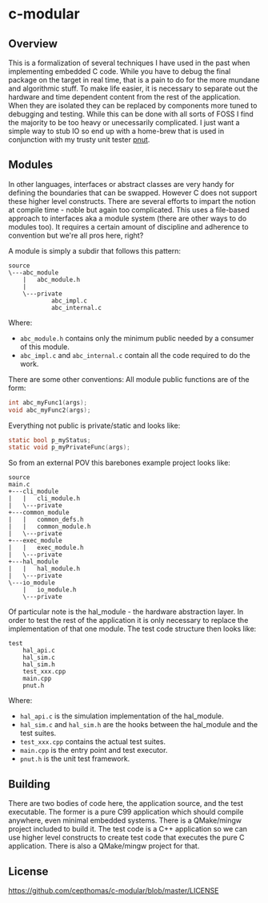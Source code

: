 # c-modular

## Overview
This is a formalization of several techniques I have used in the past when implementing embedded C code.
While you have to debug the final package on the target in real time, that is a pain to do for the more
mundane and algorithmic stuff. To make life easier, it is necessary to separate out the hardware and time
dependent content from the rest of the application. When they are isolated they can be replaced by components
more tuned to debugging and testing. While this can be done with all sorts of FOSS I find the majority to be
too heavy or unecessarily complicated. I just want a simple way to stub IO so end up with a home-brew that
is used in conjunction with my trusty unit tester [pnut](https://github.com/cepthomas/pnut).

## Modules
In other languages, interfaces or abstract classes are very handy for defining the boundaries that can be 
swapped. However C does not support these higher level constructs. There are several efforts to impart the
notion at compile time - noble but again too complicated. This uses a file-based approach to interfaces
aka a module system (there are other ways to do modules too). It requires a certain amount of discipline
and adherence to convention but we're all pros here, right?

A module is simply a subdir that follows this pattern:
```
source
\---abc_module
    |   abc_module.h
    |   
    \---private
            abc_impl.c
            abc_internal.c
```
Where:
- `abc_module.h` contains only the minimum public needed by a consumer of this module.
- `abc_impl.c` and `abc_internal.c` contain all the code required to do the work.

There are some other conventions:
All module public functions are of the form:
``` C
int abc_myFunc1(args);
void abc_myFunc2(args);
```
Everything not public is private/static and looks like:
``` C
static bool p_myStatus;
static void p_myPrivateFunc(args);
```

So from an external POV this barebones example project looks like:
```
source
main.c
+---cli_module
|   |   cli_module.h
|   \---private
+---common_module
|   |   common_defs.h
|   |   common_module.h
|   \---private
+---exec_module
|   |   exec_module.h
|   \---private
+---hal_module
|   |   hal_module.h
|   \---private
\---io_module
    |   io_module.h
    \---private
```
Of particular note is the hal_module - the hardware abstraction layer. In order to test the rest
of the application it is only necessary to replace the implementation of that one module.
The test code structure then looks like:
```
test
    hal_api.c
    hal_sim.c
    hal_sim.h
    test_xxx.cpp
    main.cpp
    pnut.h
```
Where:
- `hal_api.c` is the simulation implementation of the hal_module.
- `hal_sim.c` and `hal_sim.h` are the hooks between the hal_module and the test suites.
- `test_xxx.cpp` contains the actual test suites.
- `main.cpp` is the entry point and test executor.
- `pnut.h` is the unit test framework.

## Building
There are two bodies of code here, the application source, and the test executable.
The former is a pure C99 application which should compile anywhere, even minimal embedded systems. There is a QMake/mingw project
included to build it. The test code is a C++ application so we can use higher level constructs 
to create test code that executes the pure C application. There is also a QMake/mingw project
for that.

## License
https://github.com/cepthomas/c-modular/blob/master/LICENSE
